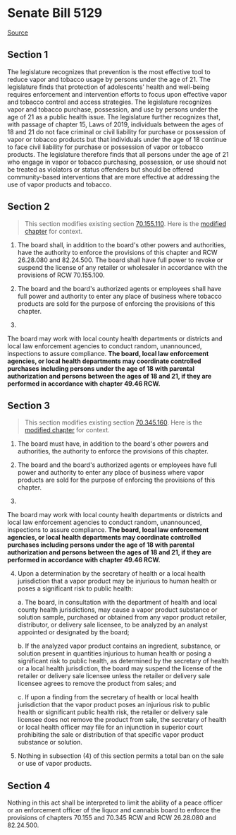 # Senate Bill 5129

[Source](http://lawfilesext.leg.wa.gov/biennium/2021-22/Pdf/Bills/Senate%20Bills/5129.pdf)
## Section 1
The legislature recognizes that prevention is the most effective tool to reduce vapor and tobacco usage by persons under the age of 21. The legislature finds that protection of adolescents' health and well-being requires enforcement and intervention efforts to focus upon effective vapor and tobacco control and access strategies. The legislature recognizes vapor and tobacco purchase, possession, and use by persons under the age of 21 as a public health issue. The legislature further recognizes that, with passage of chapter 15, Laws of 2019, individuals between the ages of 18 and 21 do not face criminal or civil liability for purchase or possession of vapor or tobacco products but that individuals under the age of 18 continue to face civil liability for purchase or possession of vapor or tobacco products. The legislature therefore finds that all persons under the age of 21 who engage in vapor or tobacco purchasing, possession, or use should not be treated as violators or status offenders but should be offered community-based interventions that are more effective at addressing the use of vapor products and tobacco.


## Section 2
> This section modifies existing section [70.155.110](/rcw/70_public_health_and_safety/70.155_tobacco—access_to_minors.md). Here is the [modified chapter](rcw/70_public_health_and_safety/70.155_tobacco—access_to_minors.md) for context.

1. The  board shall, in addition to the board's other powers and authorities, have the authority to enforce the provisions of this chapter and RCW 26.28.080 and 82.24.500. The  board shall have full power to revoke or suspend the license of any retailer or wholesaler in accordance with the provisions of RCW 70.155.100.

2. The  board and the board's authorized agents or employees shall have full power and authority to enter any place of business where tobacco products are sold for the purpose of enforcing the provisions of this chapter.

3.

The  board may work with local county health departments or districts and local law enforcement agencies to conduct random, unannounced, inspections to assure compliance. **The board, local law enforcement agencies, or local health departments may coordinate controlled purchases including persons under the age of 18 with parental authorization and persons between the ages of 18 and 21, if they are performed in accordance with chapter 49.46 RCW.**


## Section 3
> This section modifies existing section [70.345.160](/rcw/70_public_health_and_safety/70.345_vapor_products.md). Here is the [modified chapter](rcw/70_public_health_and_safety/70.345_vapor_products.md) for context.

1. The board must have, in addition to the board's other powers and authorities, the authority to enforce the provisions of this chapter.

2. The board and the board's authorized agents or employees have full power and authority to enter any place of business where vapor products are sold for the purpose of enforcing the provisions of this chapter.

3.

The board may work with local county health departments or districts and local law enforcement agencies to conduct random, unannounced, inspections to assure compliance. **The board, local law enforcement agencies, or local health departments may coordinate controlled purchases including persons under the age of 18 with parental authorization and persons between the ages of 18 and 21, if they are performed in accordance with chapter 49.46 RCW.**

4. Upon a determination by the secretary of health or a local health jurisdiction that a vapor product may be injurious to human health or poses a significant risk to public health:

    a. The board, in consultation with the department of health and local county health jurisdictions, may cause a vapor product substance or solution sample, purchased or obtained from any vapor product retailer, distributor, or delivery sale licensee, to be analyzed by an analyst appointed or designated by the board;

    b. If the analyzed vapor product contains an ingredient, substance, or solution present in quantities injurious to human health or posing a significant risk to public health, as determined by the secretary of health or a local health jurisdiction, the board may suspend the license of the retailer or delivery sale licensee unless the retailer or delivery sale licensee agrees to remove the product from sales; and

    c. If upon a finding from the secretary of health or local health jurisdiction that the vapor product poses an injurious risk to public health or significant public health risk, the retailer or delivery sale licensee does not remove the product from sale, the secretary of health or local health officer may file for an injunction in superior court prohibiting the sale or distribution of that specific vapor product substance or solution.

5. Nothing in subsection (4) of this section permits a total ban on the sale or use of vapor products.


## Section 4
Nothing in this act shall be interpreted to limit the ability of a peace officer or an enforcement officer of the liquor and cannabis board to enforce the provisions of chapters 70.155 and 70.345 RCW and RCW 26.28.080 and 82.24.500.


